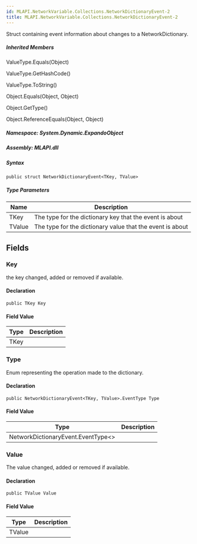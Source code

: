 ```yaml
---  
id: MLAPI.NetworkVariable.Collections.NetworkDictionaryEvent-2  
title: MLAPI.NetworkVariable.Collections.NetworkDictionaryEvent-2  
---
```


<div class="markdown level0 summary">

Struct containing event information about changes to a
NetworkDictionary.

</div>

<div class="markdown level0 conceptual">

</div>

<div class="inheritedMembers">

##### Inherited Members

<div>

ValueType.Equals(Object)

</div>

<div>

ValueType.GetHashCode()

</div>

<div>

ValueType.ToString()

</div>

<div>

Object.Equals(Object, Object)

</div>

<div>

Object.GetType()

</div>

<div>

Object.ReferenceEquals(Object, Object)

</div>

</div>

##### **Namespace**: System.Dynamic.ExpandoObject

##### **Assembly**: MLAPI.dll

##### Syntax

    public struct NetworkDictionaryEvent<TKey, TValue>

##### Type Parameters

| Name   | Description                                               |
|--------|-----------------------------------------------------------|
| TKey   | The type for the dictionary key that the event is about   |
| TValue | The type for the dictionary value that the event is about |

## Fields

### Key

<div class="markdown level1 summary">

the key changed, added or removed if available.

</div>

<div class="markdown level1 conceptual">

</div>

#### Declaration

    public TKey Key

#### Field Value

| Type | Description |
|------|-------------|
| TKey |             |

### Type

<div class="markdown level1 summary">

Enum representing the operation made to the dictionary.

</div>

<div class="markdown level1 conceptual">

</div>

#### Declaration

    public NetworkDictionaryEvent<TKey, TValue>.EventType Type

#### Field Value

| Type                                     | Description |
|------------------------------------------|-------------|
| NetworkDictionaryEvent.EventType&lt;&gt; |             |

### Value

<div class="markdown level1 summary">

The value changed, added or removed if available.

</div>

<div class="markdown level1 conceptual">

</div>

#### Declaration

    public TValue Value

#### Field Value

| Type   | Description |
|--------|-------------|
| TValue |             |
